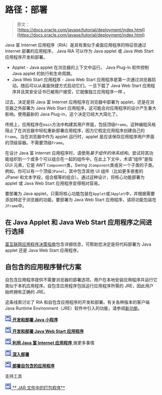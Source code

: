 # 路径：部署

> 原文： [https://docs.oracle.com/javase/tutorial/deployment/index.html](https://docs.oracle.com/javase/tutorial/deployment/index.html)

Java 富 Internet 应用程序（RIA）是具有类似于桌面应用程序的特征但通过 Internet 部署的应用程序。 Java RIA 可以作为 Java applet 或 Java Web Start 应用程序开发和部署。

*   Applet - Java applet 在浏览器的上下文中运行。 Java Plug-in 软件控制 Java applet 的执行和生命周期。
*   Java Web Start 应用程序 - Java Web Start 应用程序是第一次通过浏览器启动。随后可以从桌面快捷方式启动它们。一旦下载了 Java Web Start 应用程序并且其安全证书已被用户接受，它就像独立应用程序一样 。

过去，决定是将 Java 富 Internet 应用程序在浏览器中部署为 applet，还是在浏览器之外部署为 Java Web Start 应用程序，这可能会对应用程序的设计产生重大影响。使用最新的 Java Plug-in，这个决定已经大大简化了。

传统上，应用程序在`main`方法中构建其用户界面，包括顶级`Frame`。这种编程风格阻止了在浏览器中轻松重新部署应用程序，因为它假定应用程序创建自己的`Frame`。当在浏览器中作为 applet 运行时，applet 是应该保存应用程序用户界面的顶级容器。不需要顶级`Frame`。

在设计 Java 富 Internet 应用程序时，请使用*基于组件的体系结构*。尝试将其功能组织到一个或多个可以组合在一起的组件中。在此上下文中，术语“组件”是指 GUI 元素，它是 AWT `Component`类，Swing `JComponent`类或另一个子类的子类。例如，你可以有一个顶级`JPanel`，其中包含其他 UI 组件（比如更多嵌套的 JPanel 和文本字段，组合框等的组合）。通过这种设计，将核心功能部署为 applet 或 Java Web Start 应用程序变得相对容易。

要部署为 Java applet，只需将核心功能包装在`Applet`或`JApplet`中，并根据需要添加特定于浏览器的功能。要部署为 Java Web Start 应用程序，请将功能包装在`JFrame`中。

## 在 Java Applet 和 Java Web Start 应用程序之间进行选择

[富互联网应用程序决策指南](./_riaDecisionGuide.html)包含详细信息，可帮助您决定是将代码部署为 Java applet 还是 Java Web Start 应用程序。

## 自包含的应用程序替代方案

自包含应用程序提供不需要浏览器的部署选项。用户在本地安装应用程序并运行它类似于本机应用程序。自包含应用程序包括运行应用程序所需的 JRE，因此用户始终拥有正确的 JRE。

这条线索讨论了 RIA 和自包含应用程序的开发和部署。有关各种版本的客户端 Java Runtime Environment（JRE）软件中引入的功能，请参阅[新功能](https://docs.oracle.com/javase/8/docs/technotes/guides/deploy/whatsnew_deployment.html)。

[![trail icon](img/0689397fa9cc4e369d63fc92b3bb6f38.jpg) **开发和部署 Java 小程序**](applet/index.html) 

[![trail icon](img/0689397fa9cc4e369d63fc92b3bb6f38.jpg) **开发和部署 Java Web Start 应用程序**](webstart/index.html) 

[![trail icon](img/0689397fa9cc4e369d63fc92b3bb6f38.jpg) **利用 Java 富 Internet 应用程序** ](doingMoreWithRIA/index.html) 做更多事情

[![trail icon](img/0689397fa9cc4e369d63fc92b3bb6f38.jpg) **深入部署**](deploymentInDepth/index.html)

[![trail icon](img/0689397fa9cc4e369d63fc92b3bb6f38.jpg) **部署自包含的应用程序**](selfContainedApps/index.html)

支持工具

[![trail icon](img/0689397fa9cc4e369d63fc92b3bb6f38.jpg) ** JAR 文件中的打包程序**](jar/index.html)